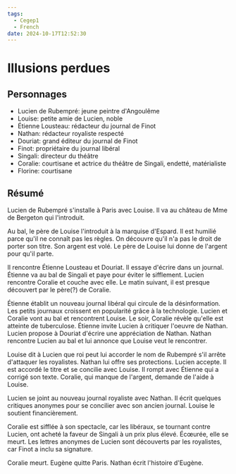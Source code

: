 ```yaml
---
tags:
  - Cegep1
  - French
date: 2024-10-17T12:52:30
---
```


# Illusions perdues

## Personnages

- Lucien de Rubempré: jeune peintre d'Angoulême
- Louise: petite amie de Lucien, noble
- Étienne Lousteau: rédacteur du journal de Finot
- Nathan: rédacteur royaliste respecté
- Douriat: grand éditeur du journal de Finot
- Finot: propriétaire du journal libéral
- Singali: directeur du théâtre
- Coralie: courtisane et actrice du théâtre de Singali, endetté, matérialiste
- Florine: courtisane

## Résumé

Lucien de Rubempré s'installe à Paris avec Louise. Il va au château de Mme de Bergeton qui l'introduit.

Au bal, le père de Louise l'introduit à la marquise d'Espard. Il est humilié parce qu'il ne connaît pas les règles. On découvre qu'il n'a pas le droit de porter son titre. Son argent est volé. Le père de Louise lui donne de l'argent pour qu'il parte.

Il rencontre Étienne Lousteau et Douriat. Il essaye d'écrire dans un journal. Étienne va au bal de Singali et paye pour éviter le sifflement. Lucien rencontre Coralie et couche avec elle. Le matin suivant, il est presque découvert par le père(?) de Coralie.

Étienne établit un nouveau journal libéral qui circule de la désinformation. Les petits journaux croissent en popularité grâce à la technologie. Lucien et Coralie vont au bal et rencontrent Louise. Le soir, Coralie révèle qu'elle est atteinte de tuberculose. Étienne invite Lucien à critiquer l'oeuvre de Nathan. Lucien propose à Douriat d'écrire une appréciation de Nathan. Nathan rencontre Lucien au bal et lui annonce que Louise veut le rencontrer.

Louise dit à Lucien que roi peut lui accorder le nom de Rubempré s'il arrête d'attaquer les royalistes. Nathan lui offre ses protections. Lucien accepte. Il est accordé le titre et se concilie avec Louise. Il rompt avec Étienne qui a corrigé son texte. Coralie, qui manque de l'argent, demande de l'aide à Louise.

Lucien se joint au nouveau journal royaliste avec Nathan. Il écrit quelques critiques anonymes pour se concilier avec son ancien journal. Louise le soutient financièrement.

Coralie est sifflée à son spectacle, car les libéraux, se tournant contre Lucien, ont acheté la faveur de Singali à un prix plus élevé. Écœurée, elle se meurt. Les lettres anonymes de Lucien sont découverts par les royalistes, car Finot a inclu sa signature.

Coralie meurt. Eugène quitte Paris. Nathan écrit l'histoire d'Eugène.